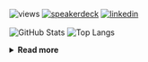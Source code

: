 ![views](https://komarev.com/ghpvc/?username=chck&color=blueviolet)
[![speakerdeck](https://img.shields.io/badge/Speaker_Deck-chck-8a2be2?style=flat-square&logo=speaker-deck)](https://speakerdeck.com/chck)
[![linkedin](https://img.shields.io/badge/LinkedIn-chck-8a2be2?style=flat-square&logo=linkedin)](https://www.linkedin.com/in/chck/)

<p align="left"> 
  <img alt="GitHub Stats" align="center" height="150" src="https://github-readme-stats-nine-umber-51.vercel.app/api?username=chck&count_private=true&show_icons=true&hide_title=true&theme=buefy" />
  <img alt="Top Langs" align="center" height="150" src="https://github-readme-stats-nine-umber-51.vercel.app/api/top-langs/?username=chck&layout=compact&count_private=true&show_icons=true&hide_title=true&theme=buefy" />
</p>

<details>
  <summary><b>Read more</b></summary>
  <br>

  <!--START_SECTION:waka-->
**🐱 My GitHub Data** 

> 📦 114.6 kB Used in GitHub's Storage 
 > 
> 🏆 596 Contributions in the Year 2024
 > 
> 💼 Opted to Hire
 > 
> 📜 133 Public Repositories 
 > 
> 🔑 24 Private Repositories 
 > 
**I'm a Night 🦉** 

```text
🌞 Morning                951 commits         ███░░░░░░░░░░░░░░░░░░░░░░   13.76 % 
🌆 Daytime                2191 commits        ████████░░░░░░░░░░░░░░░░░   31.70 % 
🌃 Evening                2013 commits        ███████░░░░░░░░░░░░░░░░░░   29.12 % 
🌙 Night                  1757 commits        ██████░░░░░░░░░░░░░░░░░░░   25.42 % 
```
📅 **I'm Most Productive on Thursday** 

```text
Monday                   1329 commits        █████░░░░░░░░░░░░░░░░░░░░   19.23 % 
Tuesday                  1044 commits        ████░░░░░░░░░░░░░░░░░░░░░   15.10 % 
Wednesday                1222 commits        ████░░░░░░░░░░░░░░░░░░░░░   17.68 % 
Thursday                 1643 commits        ██████░░░░░░░░░░░░░░░░░░░   23.77 % 
Friday                   674 commits         ██░░░░░░░░░░░░░░░░░░░░░░░   09.75 % 
Saturday                 418 commits         ██░░░░░░░░░░░░░░░░░░░░░░░   06.05 % 
Sunday                   582 commits         ██░░░░░░░░░░░░░░░░░░░░░░░   08.42 % 
```


📊 **This Week I Spent My Time On** 

```text
💬 Programming Languages: 
Markdown                 4 hrs 43 mins       █████████████████████░░░░   85.03 % 
TOML                     25 mins             ██░░░░░░░░░░░░░░░░░░░░░░░   07.74 % 
Bash                     13 mins             █░░░░░░░░░░░░░░░░░░░░░░░░   04.10 % 
Git                      9 mins              █░░░░░░░░░░░░░░░░░░░░░░░░   02.78 % 
INI                      0 secs              ░░░░░░░░░░░░░░░░░░░░░░░░░   00.17 % 

🔥 Editors: 
Zed                      4 hrs 38 mins       █████████████████████░░░░   83.57 % 
Neovim                   54 mins             ████░░░░░░░░░░░░░░░░░░░░░   16.43 % 
```

**I Mostly Code in Python** 

```text
Python                   46 repos            █████████░░░░░░░░░░░░░░░░   34.85 % 
Jupyter Notebook         18 repos            ███░░░░░░░░░░░░░░░░░░░░░░   13.64 % 
Rust                     7 repos             █░░░░░░░░░░░░░░░░░░░░░░░░   05.30 % 
TypeScript               6 repos             █░░░░░░░░░░░░░░░░░░░░░░░░   04.55 % 
Astro                    1 repo              ░░░░░░░░░░░░░░░░░░░░░░░░░   00.76 % 
```



**Timeline**

![Lines of Code chart](https://raw.githubusercontent.com/chck/chck/main/assets/bar_graph.png)


 Last Updated on 2024-12-25 01:51 UTC
<!--END_SECTION:waka-->
</details>

